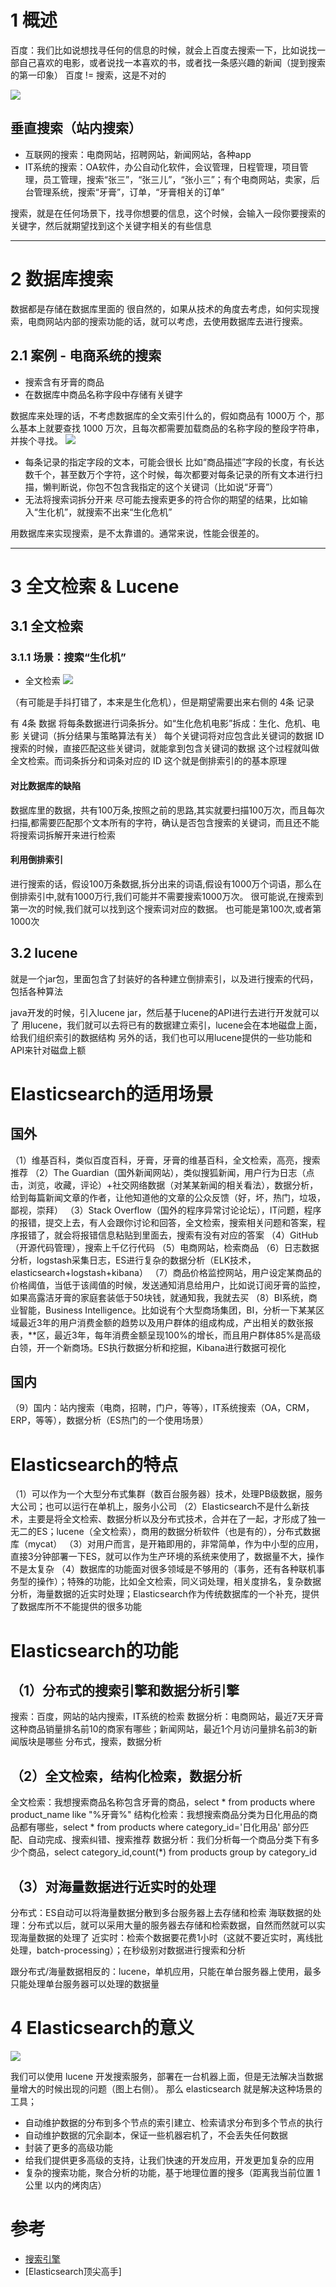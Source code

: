 # 1 概述

百度：我们比如说想找寻任何的信息的时候，就会上百度去搜索一下，比如说找一部自己喜欢的电影，或者说找一本喜欢的书，或者找一条感兴趣的新闻（提到搜索的第一印象）
百度 != 搜索，这是不对的

![](https://img-blog.csdnimg.cn/20191022010647905.png?x-oss-process=image/watermark,type_ZmFuZ3poZW5naGVpdGk,shadow_10,text_SmF2YUVkZ2U=,size_1,color_FFFFFF,t_70)
## 垂直搜索（站内搜索）
- 互联网的搜索：电商网站，招聘网站，新闻网站，各种app
- IT系统的搜索：OA软件，办公自动化软件，会议管理，日程管理，项目管理，员工管理，搜索“张三”，“张三儿”，“张小三”；有个电商网站，卖家，后台管理系统，搜索“牙膏”，订单，“牙膏相关的订单”

搜索，就是在任何场景下，找寻你想要的信息，这个时候，会输入一段你要搜索的关键字，然后就期望找到这个关键字相关的有些信息

------------------------------------------------------------------------------------------------------------------------

# 2 数据库搜索
数据都是存储在数据库里面的
很自然的，如果从技术的角度去考虑，如何实现搜索，电商网站内部的搜索功能的话，就可以考虑，去使用数据库去进行搜索。

## 2.1 案例 - 电商系统的搜索
- 搜索含有牙膏的商品
- 在数据库中商品名称字段中存储有关键字

数据库来处理的话，不考虑数据库的全文索引什么的，假如商品有 1000万 个，那么基本上就要查找 1000 万次，且每次都需要加载商品的名称字段的整段字符串，并挨个寻找。
![](https://img-blog.csdnimg.cn/201910220054339.png?x-oss-process=image/watermark,type_ZmFuZ3poZW5naGVpdGk,shadow_10,text_SmF2YUVkZ2U=,size_1,color_FFFFFF,t_70)
- 每条记录的指定字段的文本，可能会很长
比如“商品描述”字段的长度，有长达数千个，甚至数万个字符，这个时候，每次都要对每条记录的所有文本进行扫描，懒判断说，你包不包含我指定的这个关键词（比如说“牙膏”）
- 无法将搜索词拆分开来
尽可能去搜索更多的符合你的期望的结果，比如输入“生化机”，就搜索不出来“生化危机”

用数据库来实现搜索，是不太靠谱的。通常来说，性能会很差的。

------------------------------------------------------------------------------------------------------------------------

# 3 全文检索 & Lucene
## 3.1 全文检索

### 3.1.1 场景：搜索“生化机”
- 全文检索
![](https://img-blog.csdnimg.cn/20191022114619954.png?x-oss-process=image/watermark,type_ZmFuZ3poZW5naGVpdGk,shadow_10,text_SmF2YUVkZ2U=,size_1,color_FFFFFF,t_70)

（有可能是手抖打错了，本来是生化危机），但是期望需要出来右侧的 4条 记录

有 4条 数据
将每条数据进行词条拆分。如“生化危机电影”拆成：生化、危机、电影 关键词（拆分结果与策略算法有关）
每个关键词将对应包含此关键词的数据 ID
搜索的时候，直接匹配这些关键词，就能拿到包含关键词的数据
这个过程就叫做全文检索。而词条拆分和词条对应的 ID 这个就是倒排索引的的基本原理


#### 对比数据库的缺陷
数据库里的数据，共有100万条,按照之前的思路,其实就要扫描100万次，而且每次扫描,都需要匹配那个文本所有的字符，确认是否包含搜索的关键词，而且还不能将搜索词拆解开来进行检索

#### 利用倒排索引
进行搜索的话，假设100万条数据,拆分出来的词语,假设有1000万个词语，那么在倒排索引中,就有1000万行,我们可能并不需要搜索1000万次。
很可能说,在搜索到第一次的时候,我们就可以找到这个搜索词对应的数据。
也可能是第100次,或者第1000次

## 3.2 lucene
就是一个jar包，里面包含了封装好的各种建立倒排索引，以及进行搜索的代码，包括各种算法

java开发的时候，引入lucene jar，然后基于lucene的API进行去进行开发就可以了
用lucene，我们就可以去将已有的数据建立索引，lucene会在本地磁盘上面，给我们组织索引的数据结构
另外的话，我们也可以用lucene提供的一些功能和API来针对磁盘上额

# Elasticsearch的适用场景
## 国外

（1）维基百科，类似百度百科，牙膏，牙膏的维基百科，全文检索，高亮，搜索推荐
（2）The Guardian（国外新闻网站），类似搜狐新闻，用户行为日志（点击，浏览，收藏，评论）+社交网络数据（对某某新闻的相关看法），数据分析，给到每篇新闻文章的作者，让他知道他的文章的公众反馈（好，坏，热门，垃圾，鄙视，崇拜）
（3）Stack Overflow（国外的程序异常讨论论坛），IT问题，程序的报错，提交上去，有人会跟你讨论和回答，全文检索，搜索相关问题和答案，程序报错了，就会将报错信息粘贴到里面去，搜索有没有对应的答案
（4）GitHub（开源代码管理），搜索上千亿行代码
（5）电商网站，检索商品
（6）日志数据分析，logstash采集日志，ES进行复杂的数据分析（ELK技术，elasticsearch+logstash+kibana）
（7）商品价格监控网站，用户设定某商品的价格阈值，当低于该阈值的时候，发送通知消息给用户，比如说订阅牙膏的监控，如果高露洁牙膏的家庭套装低于50块钱，就通知我，我就去买
（8）BI系统，商业智能，Business Intelligence。比如说有个大型商场集团，BI，分析一下某某区域最近3年的用户消费金额的趋势以及用户群体的组成构成，产出相关的数张报表，**区，最近3年，每年消费金额呈现100%的增长，而且用户群体85%是高级白领，开一个新商场。ES执行数据分析和挖掘，Kibana进行数据可视化

## 国内

（9）国内：站内搜索（电商，招聘，门户，等等），IT系统搜索（OA，CRM，ERP，等等），数据分析（ES热门的一个使用场景）

# Elasticsearch的特点

（1）可以作为一个大型分布式集群（数百台服务器）技术，处理PB级数据，服务大公司；也可以运行在单机上，服务小公司
（2）Elasticsearch不是什么新技术，主要是将全文检索、数据分析以及分布式技术，合并在了一起，才形成了独一无二的ES；lucene（全文检索），商用的数据分析软件（也是有的），分布式数据库（mycat）
（3）对用户而言，是开箱即用的，非常简单，作为中小型的应用，直接3分钟部署一下ES，就可以作为生产环境的系统来使用了，数据量不大，操作不是太复杂
（4）数据库的功能面对很多领域是不够用的（事务，还有各种联机事务型的操作）；特殊的功能，比如全文检索，同义词处理，相关度排名，复杂数据分析，海量数据的近实时处理；Elasticsearch作为传统数据库的一个补充，提供了数据库所不不能提供的很多功能

# Elasticsearch的功能

## （1）分布式的搜索引擎和数据分析引擎

搜索：百度，网站的站内搜索，IT系统的检索
数据分析：电商网站，最近7天牙膏这种商品销量排名前10的商家有哪些；新闻网站，最近1个月访问量排名前3的新闻版块是哪些
分布式，搜索，数据分析

## （2）全文检索，结构化检索，数据分析

全文检索：我想搜索商品名称包含牙膏的商品，select * from products where product_name like "%牙膏%"
结构化检索：我想搜索商品分类为日化用品的商品都有哪些，select * from products where category_id='日化用品'
部分匹配、自动完成、搜索纠错、搜索推荐
数据分析：我们分析每一个商品分类下有多少个商品，select category_id,count(*) from products group by category_id

## （3）对海量数据进行近实时的处理

分布式：ES自动可以将海量数据分散到多台服务器上去存储和检索
海联数据的处理：分布式以后，就可以采用大量的服务器去存储和检索数据，自然而然就可以实现海量数据的处理了
近实时：检索个数据要花费1小时（这就不要近实时，离线批处理，batch-processing）；在秒级别对数据进行搜索和分析

跟分布式/海量数据相反的：lucene，单机应用，只能在单台服务器上使用，最多只能处理单台服务器可以处理的数据量


# 4  Elasticsearch的意义
![](https://img-blog.csdnimg.cn/20191022114857908.png?x-oss-process=image/watermark,type_ZmFuZ3poZW5naGVpdGk,shadow_10,text_SmF2YUVkZ2U=,size_1,color_FFFFFF,t_70)


我们可以使用 lucene 开发搜索服务，部署在一台机器上面，但是无法解决当数据量增大的时候出现的问题（图上右侧）。
那么 elasticsearch 就是解决这种场景的工具；
- 自动维护数据的分布到多个节点的索引建立、检索请求分布到多个节点的执行
- 自动维护数据的冗余副本，保证一些机器宕机了，不会丢失任何数据
- 封装了更多的高级功能
- 给我们提供更多高级的支持，让我们快速的开发应用，开发更加复杂的应用
- 复杂的搜索功能，聚合分析的功能，基于地理位置的搜多（距离我当前位置 1公里 以内的烤肉店）
# 参考
- [搜索引擎](https://zh.wikipedia.org/wiki/%E6%90%9C%E7%B4%A2%E5%BC%95%E6%93%8E#%E5%B7%A5%E4%BD%9C%E6%96%B9%E5%BC%8F)
- [Elasticsearch顶尖高手]